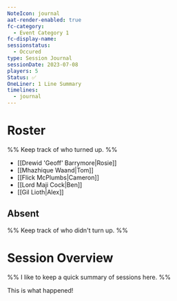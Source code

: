```yaml
---
NoteIcon: journal
aat-render-enabled: true
fc-category:
  - Event Category 1
fc-display-name: 
sessionstatus:
  - Occured
type: Session Journal
sessionDate: 2023-07-08
players: 5
Status: ✅
OneLiner: 1 Line Summary
timelines:
  - journal
---
```




# Roster 

%% Keep track of who turned up. %%

- [[Drewid 'Geoff' Barrymore|Rosie]]
- [[Mhazhique Waand|Tom]]
- [[Flick McPlumbs|Cameron]]
- [[Lord Maji Cock|Ben]]
- [[Gil Lioth|Alex]]

## Absent

%% Keep track of who didn't turn up. %%

# Session Overview

%% I like to keep a quick summary of sessions here. %%

This is what happened! 